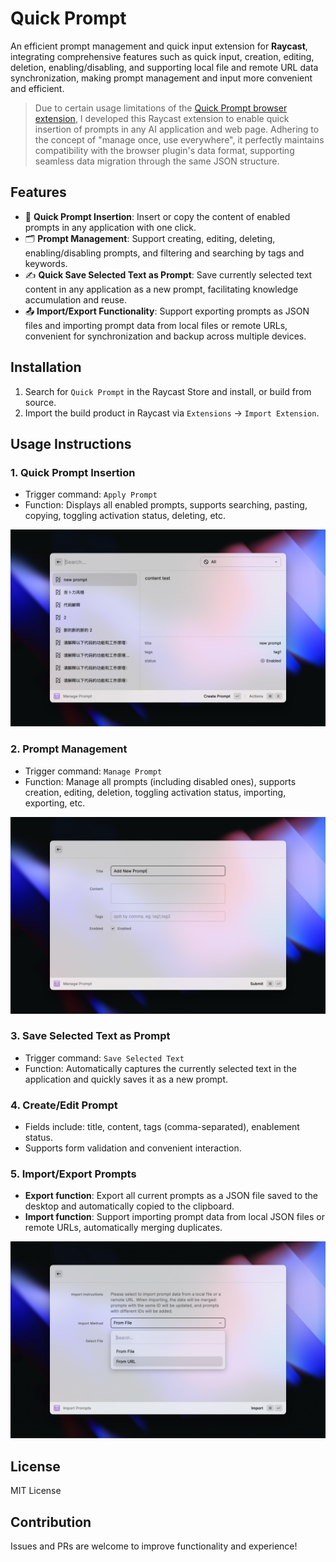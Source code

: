 # Quick Prompt

An efficient prompt management and quick input extension for **Raycast**, integrating comprehensive features such as quick input, creation, editing, deletion, enabling/disabling, and supporting local file and remote URL data synchronization, making prompt management and input more convenient and efficient.

> Due to certain usage limitations of the [Quick Prompt browser extension](https://github.com/wenyuanw/quick-prompt), I developed this Raycast extension to enable quick insertion of prompts in any AI application and web page. Adhering to the concept of "manage once, use everywhere", it perfectly maintains compatibility with the browser plugin's data format, supporting seamless data migration through the same JSON structure.

## Features

- 🚀 **Quick Prompt Insertion**: Insert or copy the content of enabled prompts in any application with one click.
- 🗂️ **Prompt Management**: Support creating, editing, deleting, enabling/disabling prompts, and filtering and searching by tags and keywords.
- ✍️ **Quick Save Selected Text as Prompt**: Save currently selected text content in any application as a new prompt, facilitating knowledge accumulation and reuse.
- 📤 **Import/Export Functionality**: Support exporting prompts as JSON files and importing prompt data from local files or remote URLs, convenient for synchronization and backup across multiple devices.

## Installation

1. Search for `Quick Prompt` in the Raycast Store and install, or build from source.
2. Import the build product in Raycast via `Extensions` -> `Import Extension`.

## Usage Instructions

### 1. Quick Prompt Insertion

- Trigger command: `Apply Prompt`
- Function: Displays all enabled prompts, supports searching, pasting, copying, toggling activation status, deleting, etc.

![Quick Prompt](./metadata/quick-prompt-1.png)

### 2. Prompt Management

- Trigger command: `Manage Prompt`
- Function: Manage all prompts (including disabled ones), supports creation, editing, deletion, toggling activation status, importing, exporting, etc.

![Quick Prompt](./metadata/quick-prompt-2.png)

### 3. Save Selected Text as Prompt

- Trigger command: `Save Selected Text`
- Function: Automatically captures the currently selected text in the application and quickly saves it as a new prompt.

### 4. Create/Edit Prompt

- Fields include: title, content, tags (comma-separated), enablement status.
- Supports form validation and convenient interaction.

### 5. Import/Export Prompts

- **Export function**: Export all current prompts as a JSON file saved to the desktop and automatically copied to the clipboard.
- **Import function**: Support importing prompt data from local JSON files or remote URLs, automatically merging duplicates.

![Quick Prompt](./metadata/quick-prompt-3.png)

## License

MIT License

## Contribution

Issues and PRs are welcome to improve functionality and experience!
